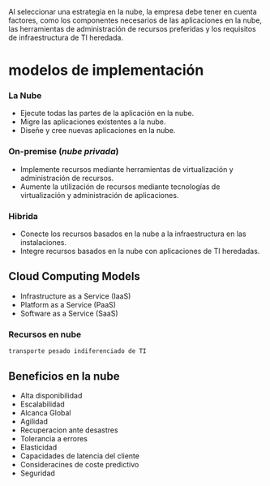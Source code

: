 Al seleccionar una estrategia en la nube, la empresa debe tener en cuenta factores, como los componentes necesarios de las aplicaciones en la nube, las herramientas de administración de recursos preferidas y los requisitos de infraestructura de TI heredada.

# modelos de implementación
###  La Nube
- Ejecute todas las partes de la aplicación en la nube.
- Migre las aplicaciones existentes a la nube.
- Diseñe y cree nuevas aplicaciones en la nube.
### On-premise (_nube privada_)
- Implemente recursos mediante herramientas de virtualización y administración de recursos.
- Aumente la utilización de recursos mediante tecnologías de virtualización y administración de aplicaciones.
### Hibrida
- Conecte los recursos basados en la nube a la infraestructura en las instalaciones.
- Integre recursos basados en la nube con aplicaciones de TI heredadas.

## Cloud Computing Models
* Infrastructure as a Service (IaaS)
* Platform as a Service (PaaS)
*  Software as a Service (SaaS)
### Recursos en nube
`transporte pesado indiferenciado de TI`

## Beneficios en la nube 

* Alta disponibilidad
* Escalabilidad
* Alcanca Global
* Agilidad
* Recuperacion ante desastres
* Tolerancia a errores
* Elasticidad
* Capacidades de latencia del cliente 
* Consideracines de coste predictivo
* Seguridad